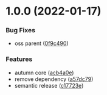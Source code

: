 # 1.0.0 (2022-01-17)


### Bug Fixes

* oss parent ([0f9c490](https://github.com/AkiJoey/autumn/commit/0f9c4908c7ec25b289ac025cb06df035a44bb6a8))


### Features

* autumn core ([acb4a0e](https://github.com/AkiJoey/autumn/commit/acb4a0e65eb1f52bf4c1b06d9935ea75c4cbe66d))
* remove dependency ([a57dc79](https://github.com/AkiJoey/autumn/commit/a57dc79f58a084e786af63330ce67d0adbc15951))
* semantic release ([c17723e](https://github.com/AkiJoey/autumn/commit/c17723ec34f4e84a3c28375d7d72d3368968b686))

